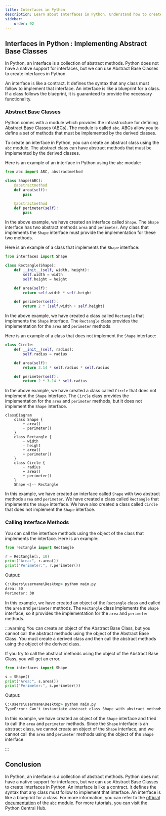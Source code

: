 ```yaml
---
title: Interfaces in Python
description: Learn about Interfaces in Python. Understand how to create and use interfaces in Python. Python Does not have a native support for interfaces, but we can use Abstract Base Classes to create interfaces in Python.
sidebar: 
    order: 92
---
```


## Interfaces in Python : Implementing Abstract Base Classes
In Python, an interface is a collection of abstract methods. Python does not have a native support for interfaces, but we can use Abstract Base Classes to create interfaces in Python.

An interface is like a contract. It defines the syntax that any class must follow to implement that interface. An interface is like a blueprint for a class. If a class follows the blueprint, it is guaranteed to provide the necessary functionality.

### Abstract Base Classes
Python comes with a module which provides the infrastructure for defining Abstract Base Classes (ABCs). The module is called `abc`. ABCs allow you to define a set of methods that must be implemented by the derived classes.

To create an interface in Python, you can create an abstract class using the `abc` module. The abstract class can have abstract methods that must be implemented by the derived classes.

Here is an example of an interface in Python using the `abc` module:

```python title="interfaces.py" showLineNumbers{1} {1, 3-6, 8-10}
from abc import ABC, abstractmethod

class Shape(ABC):
    @abstractmethod
    def area(self):
        pass

    @abstractmethod
    def perimeter(self):
        pass
```

In the above example, we have created an interface called `Shape`. The `Shape` interface has two abstract methods `area` and `perimeter`. Any class that implements the `Shape` interface must provide the implementation for these two methods.

Here is an example of a class that implements the `Shape` interface:

```python title="rectangle.py" showLineNumbers{1} {1, 3-6, 8-9, 11-12}
from interfaces import Shape

class Rectangle(Shape):
    def __init__(self, width, height):
        self.width = width
        self.height = height

    def area(self):
        return self.width * self.height

    def perimeter(self):
        return 2 * (self.width + self.height)
```

In the above example, we have created a class called `Rectangle` that implements the `Shape` interface. The `Rectangle` class provides the implementation for the `area` and `perimeter` methods.

Here is an example of a class that does not implement the `Shape` interface:

```python title="circle.py" showLineNumbers{1} {1-3, 5-6, 8-9}
class Circle:
    def __init__(self, radius):
        self.radius = radius

    def area(self):
        return 3.14 * self.radius * self.radius

    def perimeter(self):
        return 2 * 3.14 * self.radius
```

In the above example, we have created a class called `Circle` that does not implement the `Shape` interface. The `Circle` class provides the implementation for the `area` and `perimeter` methods, but it does not implement the `Shape` interface.

```mermaid title="Interfaces in Python" desc="Interfaces in Python"
classDiagram
    class Shape {
        + area()
        + perimeter()
    }
    class Rectangle {
        - width
        - height
        + area()
        + perimeter()
    }
    class Circle {
        - radius
        + area()
        + perimeter()
    }
    Shape <|-- Rectangle
```

In this example, we have created an interface called `Shape` with two abstract methods `area` and `perimeter`. We have created a class called `Rectangle` that implements the `Shape` interface. We have also created a class called `Circle` that does not implement the `Shape` interface.

### Calling Interface Methods
You can call the interface methods using the object of the class that implements the interface. Here is an example:

```python title="main.py" showLineNumbers{1} {1, 3-7}
from rectangle import Rectangle

r = Rectangle(5, 10)
print("Area:", r.area())
print("Perimeter:", r.perimeter())
```

Output:

```cmd title="Command" showLineNumbers{1} {1}
C:\Users\username\Desktop> python main.py
Area: 50
Perimeter: 30
```

In this example, we have created an object of the `Rectangle` class and called the `area` and `perimeter` methods. The `Rectangle` class implements the `Shape` interface, so it provides the implementation for the `area` and `perimeter` methods.

:::warning
You can create an object of the Abstract Base Class, but you cannot call the abstract methods using the object of the Abstract Base Class. You must create a derived class and then call the abstract methods using the object of the derived class.

If you try to call the abstract methods using the object of the Abstract Base Class, you will get an error.

```python title="main.py" showLineNumbers{1} {1, 3-7}
from interfaces import Shape

s = Shape()
print("Area:", s.area())
print("Perimeter:", s.perimeter())
```

Output:

```cmd title="Error" showLineNumbers{1}
C:\Users\username\Desktop> python main.py
TypeError: Can't instantiate abstract class Shape with abstract methods area, perimeter
```

In this example, we have created an object of the `Shape` interface and tried to call the `area` and `perimeter` methods. Since the `Shape` interface is an abstract class, we cannot create an object of the `Shape` interface, and we cannot call the `area` and `perimeter` methods using the object of the `Shape` interface.

:::

## Conclusion
In Python, an interface is a collection of abstract methods. Python does not have a native support for interfaces, but we can use Abstract Base Classes to create interfaces in Python. An interface is like a contract. It defines the syntax that any class must follow to implement that interface. An interface is like a blueprint for a class. For more information, you can refer to the [official documentation](https://docs.python.org/3/library/abc.html) of the `abc` module. For more tutorials, you can visit the Python Central Hub.
